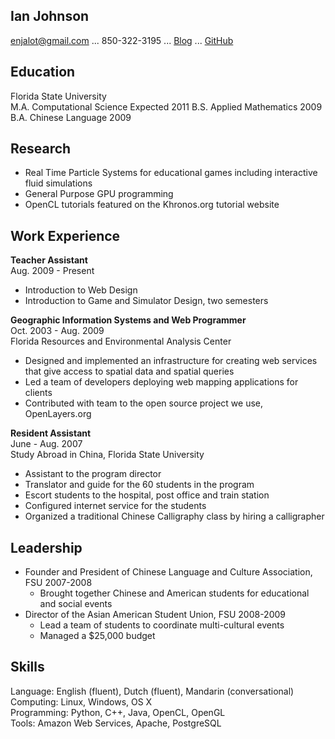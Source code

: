 Ian Johnson
---------------  
enjalot@gmail.com  ...  850-322-3195  ...  [Blog](http://enja.org)  ...  [GitHub](http://github.com/enjalot)  

Education
---------------  
Florida State University  
M.A. Computational Science  Expected 2011
B.S. Applied Mathematics    2009 
B.A. Chinese Language       2009

Research
---------------
* Real Time Particle Systems for educational games including interactive fluid simulations
* General Purpose GPU programming
* OpenCL tutorials featured on the Khronos.org tutorial website

Work Experience
---------------
__Teacher Assistant__  
Aug. 2009 - Present

* Introduction to Web Design
* Introduction to Game and Simulator Design, two semesters

__Geographic Information Systems and Web Programmer__  
Oct. 2003 - Aug. 2009  
Florida Resources and Environmental Analysis Center  

* Designed and implemented an infrastructure for creating web services that give access to spatial data and spatial queries
* Led a team of developers deploying web mapping applications for clients
* Contributed with team to the open source project we use, OpenLayers.org

__Resident Assistant__  
June - Aug. 2007  
Study Abroad in China, Florida State University  

* Assistant to the program director 
* Translator and guide for the 60 students in the program 
* Escort students to the hospital, post office and train station 
* Configured internet service for the students 
* Organized a traditional Chinese Calligraphy class by hiring a calligrapher

Leadership
----------------

* Founder and President of Chinese Language and Culture Association, FSU 2007-2008
  * Brought together Chinese and American students for educational and social events 
* Director of the Asian American Student Union, FSU 2008-2009
  * Lead a team of students to coordinate multi-cultural events 
  * Managed a $25,000 budget

Skills
----------------

Language: English (fluent), Dutch (fluent), Mandarin (conversational)  
Computing: Linux, Windows, OS X  
Programming: Python, C++, Java, OpenCL, OpenGL  
Tools: Amazon Web Services, Apache, PostgreSQL  

